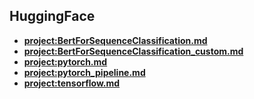 ## HuggingFace

- **<project:BertForSequenceClassification.md>**
- **<project:BertForSequenceClassification_custom.md>**
- **<project:pytorch.md>**
- **<project:pytorch_pipeline.md>**
- **<project:tensorflow.md>**
